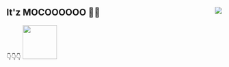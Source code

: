 ## It'z MOCOOOOOO 💖✨ <img align="right" src="https://media.discordapp.net/attachments/662625274474659850/783020862404165652/d8p27j1-2b080c34-b5bb-4b30-99c5-cf095817a0a4.png">
👇👇👇
<a href="https://github.com/SiddhantManze" title="Github"><img width="80px" src="https://www.bing.com/th?id=OIP.kjCUP06WDUMR88i5wo2SqwHaHa&w=103&h=103&c=8&rs=1&qlt=90&o=6&dpr=1.5&pid=3.1&rm=2"></a>
